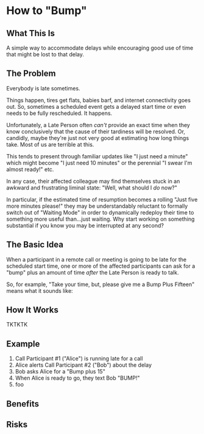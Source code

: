 # How to "Bump"

## What This Is
A simple way to accommodate delays while encouraging good use of time that might be lost to that delay.

## The Problem
Everybody is late sometimes. 

Things happen, tires get flats, babies barf, and internet connectivity goes out. So, sometimes a scheduled event gets a delayed start time or even needs to be fully rescheduled. It happens. 

Unfortunately, a Late Person often *can't* provide an exact time when they know conclusively that the cause of their tardiness will be resolved. Or, candidly, maybe they're just not very good at estimating how long things take. Most of us are terrible at this.

This tends to present through familiar updates like "I just need a minute" which might become "I just need 10 minutes" or the perennial "I swear I'm almost ready!" etc.

In any case, their affected colleague may find themselves stuck in an awkward and frustrating liminal state: "Well, what should I *do* now?"

In particular, if the estimated time of resumption becomes a rolling "Just five more minutes please!" they may be understandably reluctant to formally switch out of "Waiting Mode" in order to  dynamically redeploy their time to something more useful than…just waiting. Why start working on something substantial if you know you may be interrupted at any second?


## The Basic Idea
When a participant in a remote call or meeting is going to be late for the scheduled start time, one or more of the affected participants can ask for a "bump" plus an amount of time _after_ the Late Person is ready to talk.

So, for example, "Take your time, but, please give me a Bump Plus Fifteen" means what it sounds like: 

## How It Works

TKTKTK

## Example

1. Call Participant #1 ("Alice") is running late for a call
2. Alice alerts Call Participant #2 ("Bob") about the delay
3. Bob asks Alice for a "Bump plus 15"
3. When Alice is ready to go, they text Bob "BUMP!" 
4. foo

## Benefits

## Risks